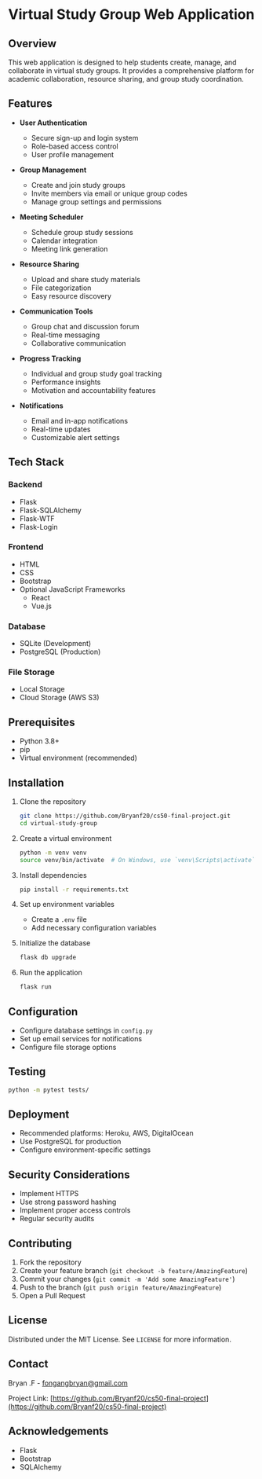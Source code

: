 # Virtual Study Group Web Application

## Overview

This web application is designed to help students create, manage, and collaborate in virtual study groups. It provides a comprehensive platform for academic collaboration, resource sharing, and group study coordination.

## Features

- **User Authentication**
  - Secure sign-up and login system
  - Role-based access control
  - User profile management

- **Group Management**
  - Create and join study groups
  - Invite members via email or unique group codes
  - Manage group settings and permissions

- **Meeting Scheduler**
  - Schedule group study sessions
  - Calendar integration
  - Meeting link generation

- **Resource Sharing**
  - Upload and share study materials
  - File categorization
  - Easy resource discovery

- **Communication Tools**
  - Group chat and discussion forum
  - Real-time messaging
  - Collaborative communication

- **Progress Tracking**
  - Individual and group study goal tracking
  - Performance insights
  - Motivation and accountability features

- **Notifications**
  - Email and in-app notifications
  - Real-time updates
  - Customizable alert settings

## Tech Stack

### Backend

- Flask
- Flask-SQLAlchemy
- Flask-WTF
- Flask-Login

### Frontend

- HTML
- CSS
- Bootstrap
- Optional JavaScript Frameworks
  - React
  - Vue.js

### Database

- SQLite (Development)
- PostgreSQL (Production)

### File Storage

- Local Storage
- Cloud Storage (AWS S3)

## Prerequisites

- Python 3.8+
- pip
- Virtual environment (recommended)

## Installation

1. Clone the repository

   ```bash
   git clone https://github.com/Bryanf20/cs50-final-project.git
   cd virtual-study-group
   ```

2. Create a virtual environment

   ```bash
   python -m venv venv
   source venv/bin/activate  # On Windows, use `venv\Scripts\activate`
   ```

3. Install dependencies

   ```bash
   pip install -r requirements.txt
   ```

4. Set up environment variables
   - Create a `.env` file
   - Add necessary configuration variables

5. Initialize the database

   ```bash
   flask db upgrade
   ```

6. Run the application

   ```bash
   flask run
   ```

## Configuration

- Configure database settings in `config.py`
- Set up email services for notifications
- Configure file storage options

## Testing

```bash
python -m pytest tests/
```

## Deployment

- Recommended platforms: Heroku, AWS, DigitalOcean
- Use PostgreSQL for production
- Configure environment-specific settings

## Security Considerations

- Implement HTTPS
- Use strong password hashing
- Implement proper access controls
- Regular security audits

## Contributing

1. Fork the repository
2. Create your feature branch (`git checkout -b feature/AmazingFeature`)
3. Commit your changes (`git commit -m 'Add some AmazingFeature'`)
4. Push to the branch (`git push origin feature/AmazingFeature`)
5. Open a Pull Request

## License

Distributed under the MIT License. See `LICENSE` for more information.

## Contact

Bryan .F - <fongangbryan@gmail.com>

Project Link: [https://github.com/Bryanf20/cs50-final-project](https://github.com/Bryanf20/cs50-final-project)

## Acknowledgements

- Flask
- Bootstrap
- SQLAlchemy
